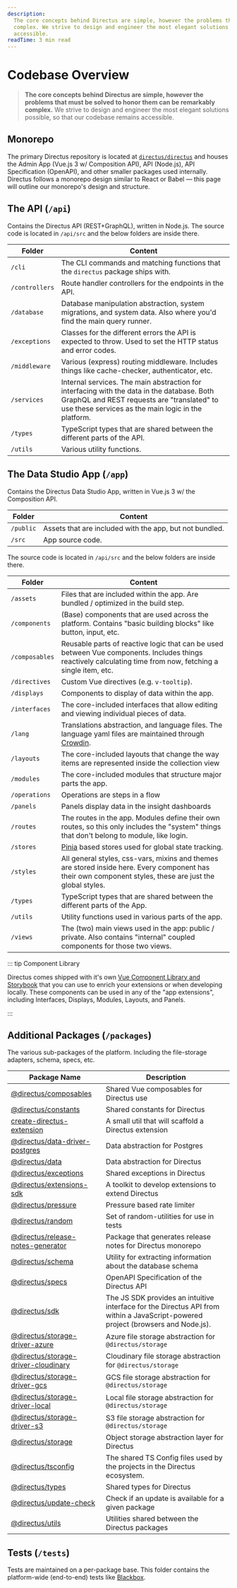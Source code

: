 ```yaml
---
description:
  The core concepts behind Directus are simple, however the problems that must be solved to honor them can be remarkably
  complex. We strive to design and engineer the most elegant solutions possible, so that our codebase remains
  accessible.
readTime: 3 min read
---
```


# Codebase Overview

> **The core concepts behind Directus are simple, however the problems that must be solved to honor them can be
> remarkably complex.** We strive to design and engineer the most elegant solutions possible, so that our codebase
> remains accessible.

## Monorepo

The primary Directus repository is located at [`directus/directus`](https://github.com/directus/directus) and houses the
Admin App (Vue.js 3 w/ Composition API), API (Node.js), API Specification (OpenAPI), and other smaller packages used
internally. Directus follows a monorepo design similar to React or Babel — this page will outline our monorepo's design
and structure.

## The API (`/api`)

Contains the Directus API (REST+GraphQL), written in Node.js. The source code is located in `/api/src` and the below
folders are inside there.

| Folder         | Content                                                                                                                                                                                         |
| -------------- | ----------------------------------------------------------------------------------------------------------------------------------------------------------------------------------------------- |
| `/cli`         | The CLI commands and matching functions that the `directus` package ships with.                                                                                                                 |
| `/controllers` | Route handler controllers for the endpoints in the API.                                                                                                                                         |
| `/database`    | Database manipulation abstraction, system migrations, and system data. Also where you'd find the main query runner.                                                                             |
| `/exceptions`  | Classes for the different errors the API is expected to throw. Used to set the HTTP status and error codes.                                                                                     |
| `/middleware`  | Various (express) routing middleware. Includes things like cache-checker, authenticator, etc.                                                                                                   |
| `/services`    | Internal services. The main abstraction for interfacing with the data in the database. Both GraphQL and REST requests are "translated" to use these services as the main logic in the platform. |
| `/types`       | TypeScript types that are shared between the different parts of the API.                                                                                                                        |
| `/utils`       | Various utility functions.                                                                                                                                                                      |

## The Data Studio App (`/app`)

Contains the Directus Data Studio App, written in Vue.js 3 w/ the Composition API.

| Folder    | Content                                                 |
| --------- | ------------------------------------------------------- |
| `/public` | Assets that are included with the app, but not bundled. |
| `/src`    | App source code.                                        |

The source code is located in `/api/src` and the below folders are inside there.

| Folder         | Content                                                                                                                                                      |
| -------------- | ------------------------------------------------------------------------------------------------------------------------------------------------------------ |
| `/assets`      | Files that are included within the app. Are bundled / optimized in the build step.                                                                           |
| `/components`  | (Base) components that are used across the platform. Contains "basic building blocks" like button, input, etc.                                               |
| `/composables` | Reusable parts of reactive logic that can be used between Vue components. Includes things reactively calculating time from now, fetching a single item, etc. |
| `/directives`  | Custom Vue directives (e.g. `v-tooltip`).                                                                                                                    |
| `/displays`    | Components to display of data within the app.                                                                                                                |
| `/interfaces`  | The core-included interfaces that allow editing and viewing individual pieces of data.                                                                       |
| `/lang`        | Translations abstraction, and language files. The language yaml files are maintained through [Crowdin](https://locales.directus.io).                         |
| `/layouts`     | The core-included layouts that change the way items are represented inside the collection view                                                               |
| `/modules`     | The core-included modules that structure major parts the app.                                                                                                |
| `/operations`  | Operations are steps in a flow                                                                                                                               |
| `/panels`      | Panels display data in the insight dashboards                                                                                                                |
| `/routes`      | The routes in the app. Modules define their own routes, so this only includes the "system" things that don't belong to module, like login.                   |
| `/stores`      | [Pinia](https://pinia.esm.dev) based stores used for global state tracking.                                                                                  |
| `/styles`      | All general styles, css-vars, mixins and themes are stored inside here. Every component has their own component styles, these are just the global styles.    |
| `/types`       | TypeScript types that are shared between the different parts of the App.                                                                                     |
| `/utils`       | Utility functions used in various parts of the app.                                                                                                          |
| `/views`       | The (two) main views used in the app: public / private. Also contains "internal" coupled components for those two views.                                     |

::: tip Component Library

Directus comes shipped with it's own [Vue Component Library and Storybook](<(https://components.directus.io)>) that you
can use to enrich your extensions or when developing locally. These components can be used in any of the "app
extensions", including Interfaces, Displays, Modules, Layouts, and Panels.

:::

## Additional Packages (`/packages`)

The various sub-packages of the platform. Including the file-storage adapters, schema, specs, etc.

| Package Name                                                                                                             | Description                                                                                                                      |
| ------------------------------------------------------------------------------------------------------------------------ | -------------------------------------------------------------------------------------------------------------------------------- |
| [@directus/composables](https://github.com/directus/directus/tree/main/packages/composables)                             | Shared Vue composables for Directus use                                                                                          |
| [@directus/constants](https://github.com/directus/directus/tree/main/packages/constants)                                 | Shared constants for Directus                                                                                                    |
| [create-directus-extension](https://github.com/directus/directus/tree/main/packages/create-directus-extension)           | A small util that will scaffold a Directus extension                                                                             |
| [@directus/data-driver-postgres](https://github.com/directus/directus/tree/main/packages/data-driver-postgres)           | Data abstraction for Postgres                                                                                                    |
| [@directus/data](https://github.com/directus/directus/tree/main/packages/data)                                           | Data abstraction for Directus                                                                                                    |
| [@directus/exceptions](https://github.com/directus/directus/tree/main/packages/exceptions)                               | Shared exceptions in Directus                                                                                                    |
| [@directus/extensions-sdk](https://github.com/directus/directus/tree/main/packages/extensions-sdk)                       | A toolkit to develop extensions to extend Directus                                                                               |
| [@directus/pressure](https://github.com/directus/directus/tree/main/packages/pressure)                                   | Pressure based rate limiter                                                                                                      |
| [@directus/random](https://github.com/directus/directus/tree/main/packages/random)                                       | Set of random-utilities for use in tests                                                                                         |
| [@directus/release-notes-generator](https://github.com/directus/directus/tree/main/packages/release-notes-generator)     | Package that generates release notes for Directus monorepo                                                                       |
| [@directus/schema](https://github.com/directus/directus/tree/main/packages/schema)                                       | Utility for extracting information about the database schema                                                                     |
| [@directus/specs](https://github.com/directus/directus/tree/main/packages/specs)                                         | OpenAPI Specification of the Directus API                                                                                        |
| [@directus/sdk](https://github.com/directus/directus/tree/main/packages/sdk)                                             | The JS SDK provides an intuitive interface for the Directus API from within a JavaScript-powered project (browsers and Node.js). |
| [@directus/storage-driver-azure](https://github.com/directus/directus/tree/main/packages/storage-driver-azure)           | Azure file storage abstraction for `@directus/storage`                                                                           |
| [@directus/storage-driver-cloudinary](https://github.com/directus/directus/tree/main/packages/storage-driver-cloudinary) | Cloudinary file storage abstraction for `@directus/storage`                                                                      |
| [@directus/storage-driver-gcs](https://github.com/directus/directus/tree/main/packages/storage-driver-gcs)               | GCS file storage abstraction for `@directus/storage`                                                                             |
| [@directus/storage-driver-local](https://github.com/directus/directus/tree/main/packages/storage-driver-local)           | Local file storage abstraction for `@directus/storage`                                                                           |
| [@directus/storage-driver-s3](https://github.com/directus/directus/tree/main/packages/storage-driver-s3)                 | S3 file storage abstraction for `@directus/storage`                                                                              |
| [@directus/storage](https://github.com/directus/directus/tree/main/packages/storage)                                     | Object storage abstraction layer for Directus                                                                                    |
| [@directus/tsconfig](https://github.com/directus/directus/tree/main/packages/tsconfig)                                   | The shared TS Config files used by the projects in the Directus ecosystem.                                                       |
| [@directus/types](https://github.com/directus/directus/tree/main/packages/types)                                         | Shared types for Directus                                                                                                        |
| [@directus/update-check](https://github.com/directus/directus/tree/main/packages/update-check)                           | Check if an update is available for a given package                                                                              |
| [@directus/utils](https://github.com/directus/directus/tree/main/packages/utils)                                         | Utilities shared between the Directus packages                                                                                   |

## Tests (`/tests`)

Tests are maintained on a per-package base. This folder contains the platform-wide (end-to-end) tests like
[Blackbox](https://github.com/directus/directus/tree/main/tests/blackbox).
